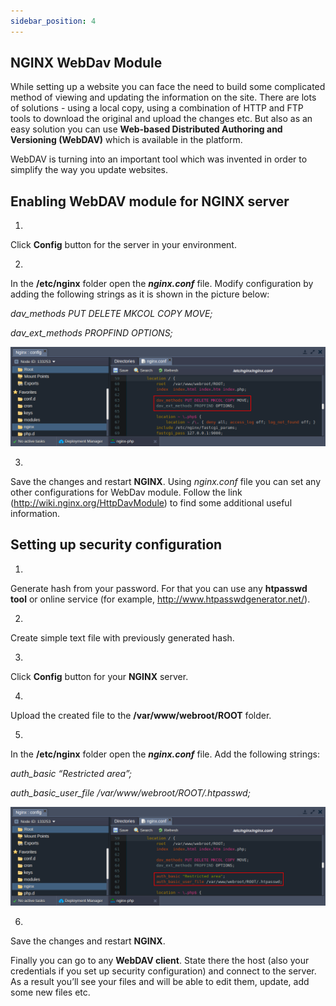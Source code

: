```yaml
---
sidebar_position: 4
---
```


## NGINX WebDav Module

While setting up a website you can face the need to build some complicated method of viewing and updating the information on the site. There are lots of solutions - using a local copy, using a combination of HTTP and FTP tools to download the original and upload the changes etc. But also as an easy solution you can use **Web-based Distributed Authoring and Versioning (WebDAV)** which is available in the platform.

WebDAV is turning into an important tool which was invented in order to simplify the way you update websites.

## Enabling WebDAV module for NGINX server

1.

Click **Config** button for the server in your environment.

2.

In the **/etc/nginx** folder open the ***nginx.conf*** file. Modify configuration by adding the following strings as it is shown in the picture below:

*dav_methods PUT DELETE MKCOL COPY MOVE;*

*dav_ext_methods PROPFIND OPTIONS;*

<div style={{
    display:'flex',
    justifyContent: 'center',
    margin: '0 0 1rem 0'
}}>

![Locale Dropdown](./img/NGINXWebDavModule/1.png)

</div>

3.

Save the changes and restart **NGINX**. Using *nginx.conf* file you can set any other configurations for WebDav module. Follow the link (http://wiki.nginx.org/HttpDavModule) to find some additional useful information.

## Setting up security configuration

1.

Generate hash from your password. For that you can use any **htpasswd tool** or online service (for example, http://www.htpasswdgenerator.net/).

2.

Create simple text file with previously generated hash.

3.

Click **Config** button for your **NGINX** server.

4.

Upload the created file to the **/var/www/webroot/ROOT** folder.

5.

In the **/etc/nginx** folder open the ***nginx.conf*** file. Add the following strings:

*auth_basic “Restricted area”;*

*auth_basic_user_file /var/www/webroot/ROOT/.htpasswd;*

<div style={{
    display:'flex',
    justifyContent: 'center',
    margin: '0 0 1rem 0'
}}>

![Locale Dropdown](./img/NGINXWebDavModule/2.png)

</div>

6.

Save the changes and restart **NGINX**.

Finally you can go to any **WebDAV client**. State there the host (also your credentials if you set up security configuration) and connect to the server. As a result you’ll see your files and will be able to edit them, update, add some new files etc.
